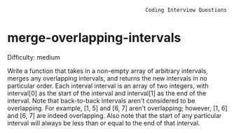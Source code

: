                                                 Coding Interview Questions     
# merge-overlapping-intervals

Difficulty: medium

  Write a function that takes in a non-empty array of arbitrary intervals,
  merges any overlapping intervals, and returns the new intervals in no
  particular order. Each interval interval  is an array of two integers, with
  interval[0]  as the start of the interval and interval[1]  as the end of the interval. 
  Note that back-to-back intervals aren't considered to be overlapping. For
  example, [1, 5] and [6, 7] aren't overlapping; however, [1, 6] and [6, 7] are  indeed
  overlapping. Also note that the start of any particular interval will always be less than
  or equal to the end of that interval.
